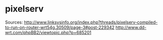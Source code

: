 pixelserv
=========

Sources:
http://www.linksysinfo.org/index.php?threads/pixelserv-compiled-to-run-on-router-wrt54g.30509/page-3#post-229342
http://www.dd-wrt.com/phpBB2/viewtopic.php?p=685201
